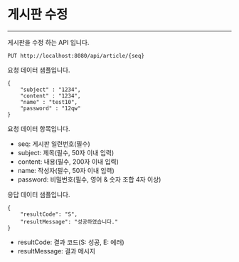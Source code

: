 # 게시판 수정
---
게시판을 수정 하는 API 입니다.
```
PUT http://localhost:8080/api/article/{seq}
```
요청 데이터 샘플입니다.
```
{
	"subject" : "1234",
	"content" : "1234",
	"name" : "test10",
	"password" : "12qw"
}
```
요청 데이터 항목입니다.
* seq: 게시판 일련번호(필수)
* subject: 제목(필수, 50자 이내 입력)
* content: 내용(필수, 200자 이내 입력)
* name: 작성자(필수, 50자 이내 입력)
* password: 비밀번호(필수, 영어 & 숫자 조합 4자 이상)

응답 데이터 샘플입니다.
```
{
    "resultCode": "S",
    "resultMessage": "성공하였습니다."
}
```
* resultCode: 결과 코드(S: 성공, E: 에러)
* resultMessage: 결과 메시지
